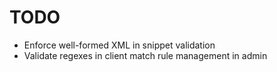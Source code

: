 # TODO

* Enforce well-formed XML in snippet validation
* Validate regexes in client match rule management in admin
